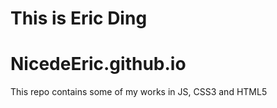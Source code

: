 # This is Eric Ding
# NicedeEric.github.io

This repo contains some of my works in JS, CSS3 and HTML5

